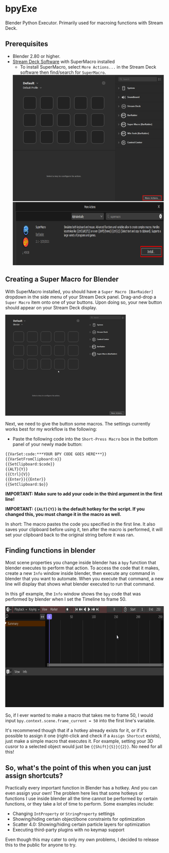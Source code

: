 # bpyExe
Blender Python Executor. Primarily used for macroing functions with Stream Deck.

## Prerequisites
- Blender 2.80 or higher.
- [Stream Deck Software](https://www.elgato.com/en/downloads) with SuperMacro installed
    * To install SuperMacro, select `More Actions...` in the Stream Deck software then find/search for `SuperMacro`.
    <img src="https://raw.githubusercontent.com/abrasic/bpyExe/main/assets/sd_moreactions.png" height="400px">
    <img src="https://raw.githubusercontent.com/abrasic/bpyExe/main/assets/sd_install.png" height="200px">
    
## Creating a Super Macro for Blender
With SuperMacro installed, you should have a `Super Macro [BarRaider]` dropdown in the side menu of your Stream Deck panel. Drag-and-drop a `Super Macro` item onto one of your buttons. Upon doing so, your new button should appear on your Stream Deck display.

<img src="https://raw.githubusercontent.com/abrasic/bpyExe/main/assets/sd_supermacro.gif" height="320px">

Next, we need to give the button some macros. The settings currently works best for my workflow is the following:
* Paste the following code into the `Short-Press Macro` box in the bottom panel of your newly made button:
```
{{VarSet:code:***YOUR BPY CODE GOES HERE***}}
{{VarSetFromClipboard:o}}
{{SetClipboard:$code}}
{{ALT}{Y}}
{{Ctrl}{V}}
{{Enter}}{{Enter}}
{{SetClipboard:$o}}
```
**IMPORTANT: Make sure to add your code in the third argument in the first line!**

**IMPORTANT: `{{ALT}{Y}}` is the default hotkey for the script. If you changed this, you must change it in the macro as well.**

In short: The macro pastes the code you specified in the first line. It also saves your clipboard before using it, ten after the macro is performed, it will set your clipboard back to the original string before it was ran.

## Finding functions in blender
Most scene properties you change inside blender has a `bpy` function that blender executes to perform that action. To access the code that it makes, create a new `Info` window inside blender, then execute any command in blender that you want to automate. When you execute that command, a new line will display that shows what blender executed to run that command.

In this gif example, the `Info` window shows the `bpy` code that was performed by blender when I set the Timeline to frame 50.

<img src="https://raw.githubusercontent.com/abrasic/bpyExe/main/assets/sd_bpy.gif" height="320px">

So, if I ever wanted to make a macro that takes me to frame 50, I would input `bpy.context.scene.frame_current = 50` into the first line's variable.

It's recommened though that if a hotkey already exists for it, or if it's possible to assign it one (right-click and check if a `Assign Shortcut` exists), just make a simple macro that executes it. For example, setting your 3D cusror to a selected object would just be `{{Shift}{S}}{{2}}`. No need for all this!

## So, what's the point of this when you can just assign shortcuts?
Practically every important function in Blender has a hotkey. And you can even assign your own! The problem here lies that  some hotkeys or functions I use inside blender all the time cannot be performed by certain functions, or they take a lot of time to perform. Some examples include:
   * Changing `IntProperty` or `StringProperty` settings
   * Showing/hiding certain object/bone constraints for optimization
   * Scatter 4.0: Showing/hiding certain particle layers for optimization
   * Executing third-party plugins with no keymap support

Even though this may cater to only my own problems, I decided to release this to the public for anyone to try.
